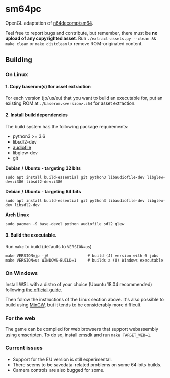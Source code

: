 # sm64pc
OpenGL adaptation of [n64decomp/sm64](https://github.com/n64decomp/sm64). 

Feel free to report bugs and contribute, but remember, there must be **no upload of any copyrighted asset**. 
Run `./extract-assets.py --clean && make clean` or `make distclean` to remove ROM-originated content.

## Building

### On Linux

#### 1. Copy baserom(s) for asset extraction

For each version (jp/us/eu) that you want to build an executable for, put an existing ROM at
`./baserom.<version>.z64` for asset extraction.

#### 2. Install build dependencies

The build system has the following package requirements:
  * python3 >= 3.6
  * libsdl2-dev
  * [audiofile](https://audiofile.68k.org/)
  * libglew-dev
  * git


__Debian / Ubuntu - targeting 32 bits__
```
sudo apt install build-essential git python3 libaudiofile-dev libglew-dev:i386 libsdl2-dev:i386
```
__Debian / Ubuntu - targeting 64 bits__
```
sudo apt install build-essential git python3 libaudiofile-dev libglew-dev libsdl2-dev
```

__Arch Linux__
```
sudo pacman -S base-devel python audiofile sdl2 glew
```

#### 3. Build the executable.

Run `make` to build (defaults to `VERSION=us`)

```
make VERSION=jp -j6                 # build (J) version with 6 jobs
make VERSION=us WINDOWS-BUILD=1     # builds a (U) Windows executable 
```

### On Windows

Install WSL with a distro of your choice (Ubuntu 18.04 recommended) following [the official guide](https://docs.microsoft.com/en-us/windows/wsl/install-win10).

Then follow the instructions of the Linux section above. It's also possible to build using [MinGW](http://www.mingw.org/), but it tends to be considerably more difficult.

### For the web

The game can be compiled for web browsers that support webassembly using emscripten. To do so, install [emsdk](https://github.com/emscripten-core/emsdk) and run `make TARGET_WEB=1`.

### Current issues

 * Support for the EU version is still experimental.
 * There seems to be savedata-related problems on some 64-bits builds.
 * Camera controls are also bugged for some.
